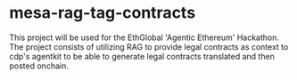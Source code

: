 # mesa-rag-tag-contracts
This project will be used for the EthGlobal 'Agentic Ethereum' Hackathon. The project consists of utilizing RAG to provide legal contracts as context to cdp's agentkit to be able to generate legal contracts translated and then posted onchain.
